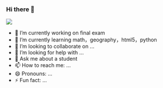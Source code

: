 ### Hi there 👋


<img src="https://github-readme-stats.vercel.app/api?username=8bd8&show_icons=true&hide_title=true&theme=merko#gh-light-mode-only" />
<br/>



- 🔭 I’m currently working on final exam
- 🌱 I’m currently learning math，geography，html5，python
- 👯 I’m looking to collaborate on ...
- 🤔 I’m looking for help with ...
- 💬 Ask me about a student
- 📫 How to reach me: ...
- 😄 Pronouns: ...
- ⚡ Fun fact: ...

